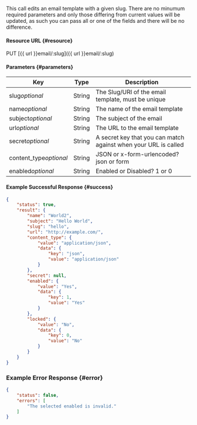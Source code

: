 <!--
@title Update an email template
@author Moltin Ltd
@description Updates an email template with the given slug

@sidebar 1
@family Email Templates
@rate No
@auth Yes
@format JSON
@http PUT
@version beta
-->
This call edits an email template with a given slug. There are no minumum required parameters and only those differing from current values will be updated, as such you can pass all or one of the fields and there will be no difference.


#### Resource URL {#resource}
PUT [{{ url }}email/:slug]({{ url }}email/:slug)


#### Parameters {#parameters}
Key | Type | Description
--- | ---- | -----------
slug*optional* | String | The Slug/URI of the email template, must be unique
name*optional* | String | The name of the email template
subject*optional* | String | The subject of the email
url*optional* | String | The URL to the email template
secret*optional* | String | A secret key that you can match against when your URL is called
content_type*optional* | String | JSON or x-form-urlencoded? json or form
enabled*optional* | String | Enabled or Disabled? 1 or 0 

<!--code-->
#### Example Successful Response  {#success}
``` json
{
    "status": true,
    "result": {
        "name": "World2",
        "subject": "Hello World",
        "slug": "hello",
        "url": "http://example.com/",
        "content_type": {
            "value": "application/json",
            "data": {
                "key": "json",
                "value": "application/json"
            }
        },
        "secret": null,
        "enabled": {
            "value": "Yes",
            "data": {
                "key": 1,
                "value": "Yes"
            }
        },
        "locked": {
            "value": "No",
            "data": {
                "key": 0,
                "value": "No"
            }
        }
    }
}
```


### Example Error Response  {#error}
``` json
{
    "status": false,
    "errors": [
        "The selected enabled is invalid."
    ]
}
```
<!--/code-->